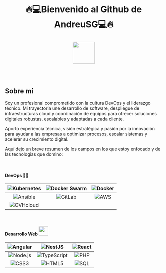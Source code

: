 # <p align="center">🔥💻Bienvenido al Github de AndreuSG💻🔥 <br><div align = "center"><img src=https://media.giphy.com/media/4tSHBpzJw7R3rrKUeo/giphy.gif width = 70></div></p> 

<br>

## Sobre mí

Soy un profesional comprometido con la cultura DevOps y el liderazgo técnico. Mi trayectoria une desarrollo de software, despliegue de infraestructuras cloud y coordinación de equipos para ofrecer soluciones digitales robustas, escalables y adaptadas a cada cliente.

Aporto experiencia técnica, visión estratégica y pasión por la innovación para ayudar a las empresas a optimizar procesos, escalar sistemas y acelerar su crecimiento digital.

Aquí dejo un breve resumen de los campos en los que estoy enfocado y de las tecnologias que domino:

<br>

#### DevOps 👨‍💻

| ![Kubernetes](https://img.shields.io/badge/Kubernetes-326CE5?style=flat-square&logo=kubernetes&logoColor=white) | ![Docker Swarm](https://img.shields.io/badge/Docker%20Swarm-2496ED?style=flat-square&logo=docker&logoColor=white) | ![Docker](https://img.shields.io/badge/Docker-2496ED?style=flat-square&logo=docker&logoColor=white) |
| :---: | :---: | :---: |
| ![Ansible](https://img.shields.io/badge/Ansible-EE0000?style=flat-square&logo=ansible&logoColor=white) | ![GitLab](https://img.shields.io/badge/GitLab-FC6D26?style=flat-square&logo=gitlab&logoColor=white) | ![AWS](https://img.shields.io/badge/AWS-232F3E?style=flat-square&logo=amazon-aws&logoColor=white) |
| ![OVHcloud](https://img.shields.io/badge/OVHcloud-123F6D?style=flat-square&logo=ovh&logoColor=white) |  |  |


<br>

#### Desarrollo Web <img src="https://github.com/7oSkaaa/7oSkaaa/raw/main/Images/Front_End.gif?raw=true" width=30>

| ![Angular](https://img.shields.io/badge/Angular-DD0031?style=flat-square&logo=angular&logoColor=white) | ![NestJS](https://img.shields.io/badge/NestJS-E0234E?style=flat-square&logo=nestjs&logoColor=white) | ![React](https://img.shields.io/badge/React-61DAFB?style=flat-square&logo=react&logoColor=black) |
| :---: | :---: | :---: |
| ![Node.js](https://img.shields.io/badge/Node.js-339933?style=flat-square&logo=node.js&logoColor=white) | ![TypeScript](https://img.shields.io/badge/TypeScript-3178C6?style=flat-square&logo=typescript&logoColor=white) | ![PHP](https://img.shields.io/badge/PHP-777BB4?style=flat-square&logo=php&logoColor=white) |
| ![CSS3](https://img.shields.io/badge/CSS3-1572B6?style=flat-square&logo=css3&logoColor=white) | ![HTML5](https://img.shields.io/badge/HTML5-E34F26?style=flat-square&logo=html5&logoColor=white) | ![SQL](https://img.shields.io/badge/SQL-4479A1?style=flat-square&logo=postgresql&logoColor=white) |


